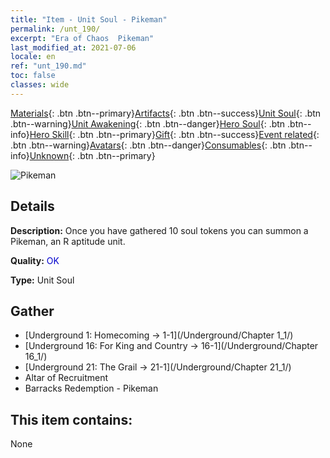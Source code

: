 ```yaml
---
title: "Item - Unit Soul - Pikeman"
permalink: /unt_190/
excerpt: "Era of Chaos  Pikeman"
last_modified_at: 2021-07-06
locale: en
ref: "unt_190.md"
toc: false
classes: wide
---
```

 [Materials](/Items/){: .btn .btn--primary}[Artifacts](/Items/Artifacts/){: .btn .btn--success}[Unit Soul](/Items/UnitSoul/){: .btn .btn--warning}[Unit Awakening](/Items/UnitAwakening/){: .btn .btn--danger}[Hero Soul](/Items/HeroSoul/){: .btn .btn--info}[Hero Skill](/Items/HeroSkill/){: .btn .btn--primary}[Gift](/Items/Gift/){: .btn .btn--success}[Event related](/Items/Events/){: .btn .btn--warning}[Avatars](/Items/Avatars/){: .btn .btn--danger}[Consumables](/Items/Consumables/){: .btn .btn--info}[Unknown](/Items/Unknown/){: .btn .btn--primary}

 ![Pikeman](/images/u/ti_jibing.jpg)

## Details
 **Description:** Once you have gathered 10 soul tokens you can summon a Pikeman, an R aptitude unit.

 **Quality:** <span style="color: #0000CD">OK</span>

 **Type:** Unit Soul

## Gather

*    [Underground 1: Homecoming -> 1-1](/Underground/Chapter 1_1/) 
*    [Underground 16: For King and Country -> 16-1](/Underground/Chapter 16_1/) 
*    [Underground 21: The Grail -> 21-1](/Underground/Chapter 21_1/) 
*    Altar of Recruitment 
*    Barracks Redemption - Pikeman 

## This item contains:

  None

